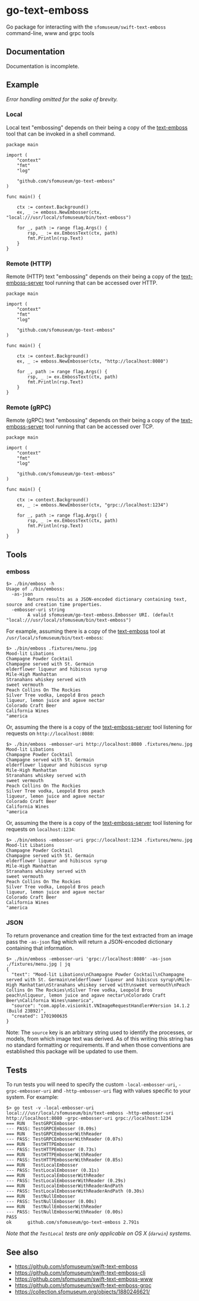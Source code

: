 # go-text-emboss

Go package for interacting with the `sfomuseum/swift-text-emboss` command-line, www and grpc tools

## Documentation

Documentation is incomplete.

## Example

_Error handling omitted for the sake of brevity._

### Local

Local text "embossing" depends on their being a copy of the [text-emboss](https://github.com/sfomuseum/swift-text-emboss-cli) tool that can be invoked in a shell command.

```
package main

import (
	"context"
	"fmt"
	"log"

	"github.com/sfomuseum/go-text-emboss"
)

func main() {

	ctx := context.Background()
	ex, _ := emboss.NewEmbosser(ctx, "local:///usr/local/sfomuseum/bin/text-emboss")

	for _, path := range flag.Args() {
		rsp, _ := ex.EmbossText(ctx, path)
		fmt.Println(rsp.Text)
	}
}
```

### Remote (HTTP)

Remote (HTTP) text "embossing" depends on their being a copy of the [text-emboss-server](https://github.com/sfomuseum/swift-text-emboss-www) tool running that can be accessed over HTTP.

```
package main

import (
	"context"
	"fmt"
	"log"

	"github.com/sfomuseum/go-text-emboss"
)

func main() {

	ctx := context.Background()
	ex, _ := emboss.NewEmbosser(ctx, "http://localhost:8080")

	for _, path := range flag.Args() {
		rsp, _ := ex.EmbossText(ctx, path)
		fmt.Println(rsp.Text)
	}
}
```

### Remote (gRPC)

Remote (gRPC) text "embossing" depends on their being a copy of the [text-emboss-server](https://github.com/sfomuseum/swift-text-emboss-grpc) tool running that can be accessed over TCP.

```
package main

import (
	"context"
	"fmt"
	"log"

	"github.com/sfomuseum/go-text-emboss"
)

func main() {

	ctx := context.Background()
	ex, _ := emboss.NewEmbosser(ctx, "grpc://localhost:1234")

	for _, path := range flag.Args() {
		rsp, _ := ex.EmbossText(ctx, path)
		fmt.Println(rsp.Text)
	}
}
```

## Tools

### emboss

```
$> ./bin/emboss -h
Usage of ./bin/emboss:
  -as-json
    	Return results as a JSON-encoded dictionary containing text, source and creation time properties.
  -embosser-uri string
    	A valid sfomuseum/go-text-emboss.Embosser URI. (default "local:///usr/local/sfomuseum/bin/text-emboss")
```

For example, assuming there is a copy of the [text-emboss](https://github.com/sfomuseum/swift-text-emboss-cli) tool at `/usr/local/sfomuseum/bin/text-emboss`:

```
$> ./bin/emboss .fixtures/menu.jpg 
Mood-lit Libations
Champagne Powder Cocktail
Champagne served with St. Germain
elderflower liqueur and hibiscus syrup
Mile-High Manhattan
Stranahans whiskey served with
sweet vermouth
Peach Collins On The Rockies
Silver Tree vodka, Leopold Bros peach
liqueur, lemon juice and agave nectar
Colorado Craft Beer
California Wines
"america
```

Or, assuming the there is a copy of the [text-emboss-server](https://github.com/sfomuseum/swift-text-emboss-www) tool listening for requests on `http://localhost:8080`:

```
$> ./bin/emboss -embosser-uri http://localhost:8080 .fixtures/menu.jpg
Mood-lit Libations
Champagne Powder Cocktail
Champagne served with St. Germain
elderflower liqueur and hibiscus syrup
Mile-High Manhattan
Stranahans whiskey served with
sweet vermouth
Peach Collins On The Rockies
Silver Tree vodka, Leopold Bros peach
liqueur, lemon juice and agave nectar
Colorado Craft Beer
California Wines
"america
```

Or, assuming the there is a copy of the [text-emboss-server](https://github.com/sfomuseum/swift-text-emboss-grpc) tool listening for requests on `localhost:1234`:

```
$> ./bin/emboss -embosser-uri grpc://localhost:1234 .fixtures/menu.jpg
Mood-lit Libations
Champagne Powder Cocktail
Champagne served with St. Germain
elderflower liqueur and hibiscus syrup
Mile-High Manhattan
Stranahans whiskey served with
sweet vermouth
Peach Collins On The Rockies
Silver Tree vodka, Leopold Bros peach
liqueur, lemon juice and agave nectar
Colorado Craft Beer
California Wines
"america
```

### JSON

To return provenance and creation time for the text extracted from an image pass the `-as-json` flag which will return a JSON-encoded dictionary containing that information.

```
$> ./bin/emboss -embosser-uri 'grpc://localhost:8080' -as-json ./fixtures/menu.jpg | jq
{
  "text": "Mood-lit Libations\nChampagne Powder Cocktail\nChampagne served with St. Germain\nelderflower liqueur and hibiscus syrup\nMile-High Manhattan\nStranahans whiskey served with\nsweet vermouth\nPeach Collins On The Rockies\nSilver Tree vodka, Leopold Bros peach\nliqueur, lemon juice and agave nectar\nColorado Craft Beer\nCalifornia Wines\namerica",
  "source": "com.apple.visionkit.VNImageRequestHandler#Version 14.1.2 (Build 23B92)",
  "created": 1701900635
}
```

Note: The `source` key is an arbitrary string used to identify the processes, or models, from which image text was derived. As of this writing this string has no standard formatting or requirements. If and when those conventions are established this package will be updated to use them.

## Tests

To run tests you will need to specify the custom `-local-embosser-uri`, `-grpc-embosser-uri` and `-http-embosser-uri` flag with values specific to your system. For example:

```
$> go test -v -local-embosser-uri local:///usr/local/sfomuseum/bin/text-emboss -http-embosser-uri http://localhost:8080 -grpc-embosser-uri grpc://localhost:1234
=== RUN   TestGRPCEmbosser
--- PASS: TestGRPCEmbosser (0.09s)
=== RUN   TestGRPCEmbosserWithReader
--- PASS: TestGRPCEmbosserWithReader (0.07s)
=== RUN   TestHTTPEmbosser
--- PASS: TestHTTPEmbosser (0.73s)
=== RUN   TestHTTPEmbosserWithReader
--- PASS: TestHTTPEmbosserWithReader (0.85s)
=== RUN   TestLocalEmbosser
--- PASS: TestLocalEmbosser (0.31s)
=== RUN   TestLocalEmbosserWithReader
--- PASS: TestLocalEmbosserWithReader (0.29s)
=== RUN   TestLocalEmbosserWithReaderAndPath
--- PASS: TestLocalEmbosserWithReaderAndPath (0.30s)
=== RUN   TestNullEmbosser
--- PASS: TestNullEmbosser (0.00s)
=== RUN   TestNullEmbosserWithReader
--- PASS: TestNullEmbosserWithReader (0.00s)
PASS
ok  	github.com/sfomuseum/go-text-emboss	2.791s
```

_Note that the `TestLocal` tests are only applicable on OS X (`darwin`) systems._

## See also

* https://github.com/sfomuseum/swift-text-emboss
* https://github.com/sfomuseum/swift-text-emboss-cli
* https://github.com/sfomuseum/swift-text-emboss-www
* https://github.com/sfomuseum/swift-text-emboss-grpc
* https://collection.sfomuseum.org/objects/1880246621/